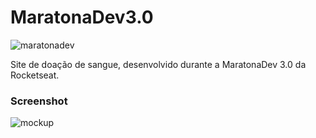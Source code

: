 # MaratonaDev3.0
![maratonadev](https://i.ibb.co/XpxLvHg/maratonadev3-0.png)

Site de doação de sangue, desenvolvido durante a MaratonaDev 3.0 da Rocketseat.

### Screenshot
![mockup](https://i.ibb.co/Kmj3gKB/maratonadev3-mockup.png)
